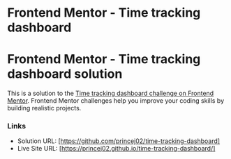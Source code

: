 # Frontend Mentor - Time tracking dashboard

# Frontend Mentor - Time tracking dashboard solution

This is a solution to the [Time tracking dashboard challenge on Frontend Mentor](https://www.frontendmentor.io/challenges/time-tracking-dashboard-UIQ7167Jw). Frontend Mentor challenges help you improve your coding skills by building realistic projects. 


### Links

- Solution URL: [https://github.com/princej02/time-tracking-dashboard]
- Live Site URL: [https://princej02.github.io/time-tracking-dashboard/]


